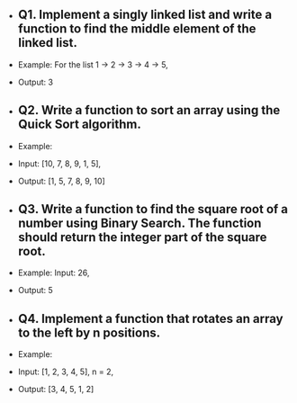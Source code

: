 - ## Q1. Implement a singly linked list and write a function to find the middle element of the linked list.
- Example: For the list 1 -> 2 -> 3 -> 4 -> 5,
- Output: 3

- ## Q2. Write a function to sort an array using the Quick Sort algorithm.
- Example:
- Input: [10, 7, 8, 9, 1, 5],
- Output: [1, 5, 7, 8, 9, 10]

- ## Q3. Write a function to find the square root of a number using Binary Search. The function should return the integer part of the square root.
- Example: Input: 26,
- Output: 5

- ## Q4. Implement a function that rotates an array to the left by n positions.
- Example:
- Input: [1, 2, 3, 4, 5], n = 2,
- Output: [3, 4, 5, 1, 2]
